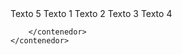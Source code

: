 <!DOCTYPE ejercicio3_ML SYSTEM "ejercicio3.dtd">
<generic>
    <contenedor>
        <Texto 5>Texto 5</Texto5>
        <contenedor>
            <contenedor>
                <contenedor>
                    <Texto 1>Texto 1</Texto1>
                </contenedor>
                <Texto 2>Texto 2</Texto2>
            </contenedor>
            <Texto 3>Texto 3</Texto3>
            <contenedor>
                <Texto 4>Texto 4</Texto4>
            </contenedor>

        </contenedor>
    </contenedor>

</generic>